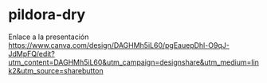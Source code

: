# pildora-dry
Enlace a la presentación https://www.canva.com/design/DAGHMh5iL60/pgEauepDhl-O9qJ-JdMpFQ/edit?utm_content=DAGHMh5iL60&utm_campaign=designshare&utm_medium=link2&utm_source=sharebutton
